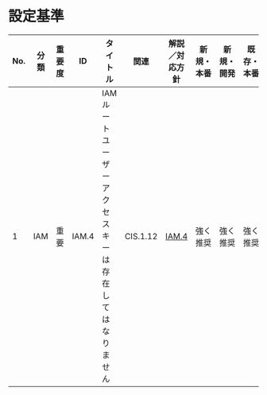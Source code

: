 # 設定基準

| No. | 分類 | 重要度 | ID | タイトル | 関連 | 解説／対応方針 | 新規・本番 | 新規・開発 | 既存・本番 | 既存・開発 |
| --- | --- | --- | --- | --- | --- | --- | --- | --- | --- | --- |
| 1 | IAM | 重要 | IAM.4 | IAM ルートユーザーアクセスキーは存在してはなりません | CIS.1.12 | [IAM.4](AWS/IAM.4.md) | 強く推奨 | 強く推奨 | 強く推奨 | 強く推奨 |
